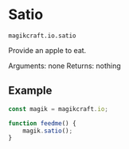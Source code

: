 # Satio

`magikcraft.io.satio`

Provide an apple to eat.

Arguments: none
Returns: nothing

## Example

```javascript
const magik = magikcraft.io;

function feedme() {
    magik.satio();
}
```